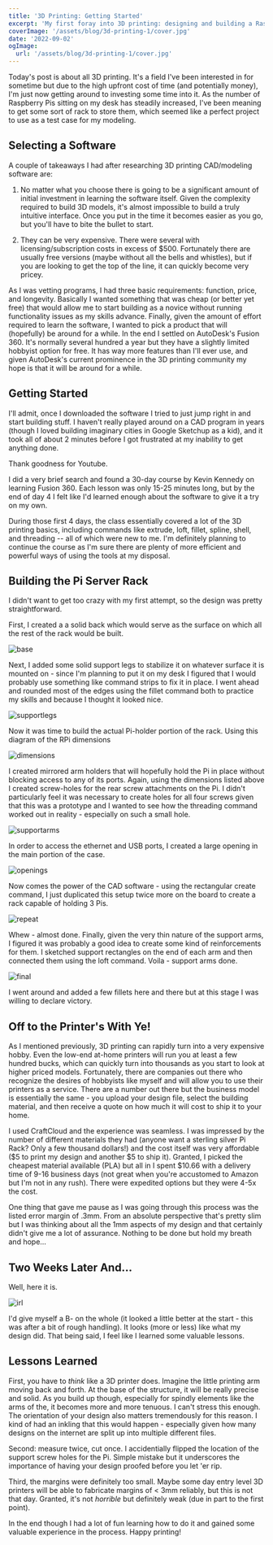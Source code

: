 ```yaml
---
title: '3D Printing: Getting Started'
excerpt: 'My first foray into 3D printing: designing and building a Raspberry Pi server rack'
coverImage: '/assets/blog/3d-printing-1/cover.jpg'
date: '2022-09-02'
ogImage:
  url: '/assets/blog/3d-printing-1/cover.jpg'
---
```


Today's post is about all 3D printing. It's a field I've been interested in for sometime but due to the high upfront cost of time (and potentially money), I'm just now getting around to investing some time into it. As the number of Raspberry Pis sitting on my desk has steadily increased, I've been meaning to get some sort of rack to store them, which seemed like a perfect project to use as a test case for my modeling. 

## Selecting a Software
A couple of takeaways I had after researching 3D printing CAD/modeling software are:

1) No matter what you choose there is going to be a significant amount of initial  investment in learning the software itself. Given the complexity required to build 3D models, it's almost impossible to build a truly intuitive interface. Once you put in the time it becomes easier as you go, but you'll have to bite the bullet to start.

2) They can be very expensive. There were several with licensing/subscription costs in excess of $500. Fortunately there are usually free versions (maybe without all the bells and whistles), but if you are looking to get the top of the line, it can quickly become very pricey.

As I was vetting programs, I had three basic requirements: function, price, and longevity. Basically I wanted something that was cheap (or better yet free) that would allow me to start building as a novice without running functionality issues as my skills advance. Finally, given the amount of effort required to learn the software, I wanted to pick a product that will (hopefully) be around for a while. In the end I settled on AutoDesk's Fusion 360. It's normally several hundred a year but they have a slightly limited hobbyist option for free. It has way more features than I'll  ever use, and given AutoDesk's current prominence in the 3D printing community my hope is that it will be around for a while. 

## Getting Started
I'll admit, once I downloaded the software I tried to just jump right in and start building stuff. I haven't really played around on a CAD program in years (though I loved building imaginary cities in Google Sketchup as a kid), and it took all of about 2 minutes before I got frustrated at my inability to get anything done. 

Thank goodness for Youtube.

I did a very brief search and found a 30-day course by Kevin Kennedy on learning Fusion 360. Each lesson was only 15-25 minutes long, but by the end of day 4 I felt like I'd learned enough about the software to give it a try on my own. 

During those first 4 days, the class essentially covered a lot of the 3D printing basics, including commands like extrude, loft, fillet, spline, shell, and threading -- all of which were new to me. I'm definitely planning to continue the course as I'm sure there are plenty of more efficient and powerful ways of using the tools at my disposal. 

## Building the Pi Server Rack
I didn't want to get too crazy with my first attempt, so the design was pretty straightforward.

First, I created a a solid back which would serve as the surface on which all the rest of the rack would be built. 

![base](/assets/blog/3d-printing-1/base.jpg)

Next, I added some solid support legs to stabilize it on whatever surface it is mounted on - since I'm planning to put it on my desk I figured that I would probably use something like command strips to fix it in place. I went ahead and rounded most of the edges using the fillet command both to practice my skills and because I thought it looked nice.

![supportlegs](/assets/blog/3d-printing-1/supportlegs.jpg)

Now it was time to build the actual Pi-holder portion of the rack. Using this diagram of the RPi dimensions 

![dimensions](/assets/blog/3d-printing-1/rpidimensions.png)

I created mirrored arm holders that will hopefully hold the Pi in place without blocking access to any of its ports. Again, using the dimensions listed above I created screw-holes for the rear screw attachments on the Pi. I didn't particularly feel it was necessary to create holes for all four screws given that this was a prototype and I wanted to see how the threading command worked out in reality - especially on such a small hole. 

![supportarms](/assets/blog/3d-printing-1/supportarms.jpg)

In order to access the ethernet and USB ports, I created a large opening in the main portion of the case.

![openings](/assets/blog/3d-printing-1/openings.jpg)

Now comes the power of the CAD software - using the rectangular create command, I just duplicated this setup twice more on the board to create a rack capable of holding 3 Pis. 

![repeat](/assets/blog/3d-printing-1/repeat.jpg)

Whew - almost done. Finally, given the very thin nature of the support arms, I figured it was probably a good idea to create some kind of reinforcements for them. I sketched support rectangles on the end of each arm and then connected them using the loft command. Voila - support arms done.

![final](/assets/blog/3d-printing-1/final.jpg)

I went around and added a few fillets here and there but at this stage I was willing to declare victory. 

## Off to the Printer's With Ye! 
As I mentioned previously, 3D printing can rapidly turn into a very expensive hobby. Even the low-end at-home printers will run you at least a few hundred bucks, which can quickly turn into thousands as you start to look at higher priced models. Fortunately, there are companies out there who recognize the desires of hobbyists like myself and will allow you to use their printers as a service. There are a number out there but the business model is essentially the same - you upload your design file, select the building material, and then receive a quote on how much it will cost to ship it to your home. 

I used CraftCloud and the experience was seamless. I was impressed by the number of different materials they had (anyone want a sterling silver Pi Rack? Only a few thousand dollars!) and the cost itself was very affordable ($5 to print my design and another $5 to ship it). Granted, I picked the cheapest material available (PLA) but all in I spent $10.66 with a delivery time of 9-16 business days (not great when you're accustomed to Amazon but I'm not in any rush). There were expedited options but they were 4-5x the cost.

One thing that gave me pause as I was going through this process was the listed error margin of .3mm. From an absolute perspective that's pretty slim but I was thinking about all the 1mm aspects of my design and that certainly didn't give me a lot of assurance. Nothing to be done but hold my breath and hope...

## Two Weeks Later And...

Well, here it is. 

![irl](/assets/blog/3d-printing-1/irl.jpg)

I'd give myself a B- on the whole (it looked a little better at the start - this was after a bit of rough handling). It looks (more or less) like what my design did. That being said, I feel like I learned some valuable lessons.

## Lessons Learned

First, you have to *think* like a 3D printer does. Imagine the little printing arm moving back and forth. At the base of the structure, it will be really precise and solid. As you build up though, especially for spindly elements like the arms of the, it becomes more and more tenuous. I can't stress this enough. The orientation of your design also matters tremendously for this reason. I kind of had an inkling that this would happen - especially given how many designs on the internet are split up into multiple different files. 

Second: measure twice, cut once. I accidentially flipped the location of the support screw holes for the Pi. Simple mistake but it underscores the importance of having your design proofed before you let 'er rip. 

Third, the margins were definitely too small. Maybe some day entry level 3D printers will be able to fabricate margins of < 3mm reliably, but this is not that day. Granted, it's not *horrible* but definitely weak (due in part to the first point).

In the end though I had a lot of fun learning how to do it and gained some valuable experience in the process. Happy printing! 
